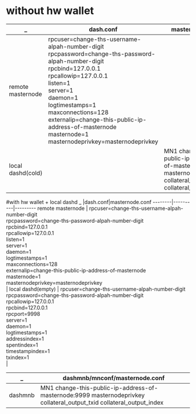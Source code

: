# without hw wallet
 _ |dash.conf|masternode.conf
--------|----------|---------
remote masternode | rpcuser=change-ths-username-alpah-number-digit<br />rpcpassword=change-ths-password-alpah-number-digit<br />rpcbind=127.0.0.1<br />rpcallowip=127.0.0.1<br />listen=1<br />server=1<br />daemon=1<br />logtimestamps=1<br />maxconnections=128<br />externalip=change-this-public-ip-address-of-masternode<br />masternode=1<br />masternodeprivkey=masternodeprivkey<br />  | 
local dashd(cold) | |MN1 change-this-public-ip-address-of-masternode:9999 masternodeprivkey collateral_output_txid collateral_output_index



#with hw wallet + local dashd
 _ |dash.conf|masternode.conf
--------|----------|---------
remote masternode | rpcuser=change-ths-username-alpah-number-digit<br />rpcpassword=change-ths-password-alpah-number-digit<br />rpcbind=127.0.0.1<br />rpcallowip=127.0.0.1<br />listen=1<br />server=1<br />daemon=1<br />logtimestamps=1<br />maxconnections=128<br />externalip=change-this-public-ip-address-of-masternode<br />masternode=1<br />masternodeprivkey=masternodeprivkey<br />  | 
local dashd(empty) | rpcuser=change-ths-username-alpah-number-digit<br />rpcpassword=change-ths-password-alpah-number-digit<br />rpcallowip=127.0.0.1<br />rpcbind=127.0.0.1<br />rpcport=9998<br />server=1<br />daemon=1<br />logtimestamps=1<br />addressindex=1<br />spentindex=1<br />timestampindex=1<br />txindex=1<br /> |
 

_ | dashmnb/mnconf/masternode.conf
--------|----------
dashmnb | MN1 change-this-public-ip-address-of-masternode:9999 masternodeprivkey collateral_output_txid collateral_output_index 